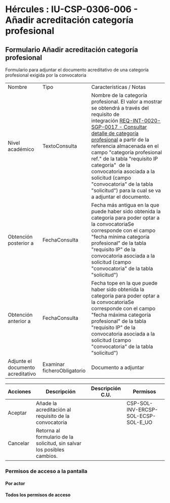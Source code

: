 # Hércules : IU\-CSP\-0306\-006 \- Añadir acreditación categoría profesional



## Formulario Añadir acreditación categoría profesional

Formulario para adjuntar el documento acreditativo de una categoría profesional exigida por la convocatoria



|  | | |
| --- | --- | --- |
| Nombre | Tipo | Características / Notas |
| Nivel académico | TextoConsulta | Nombre de la categoría profesional. El valor a mostrar se obtendrá a través del requisito de integración [REQ\-INT\-0020\-SGP\-0017 \- Consultar detalle de categoría profesional](https://confluence.um.es/confluence/pages/viewpage.action?pageId=108608461 "https://confluence.um.es/confluence/pages/viewpage.action?pageId=108608461") a partir de la referencia almacenada en el campo "categoría profesional ref." de la tabla "requisito IP categoría"  de la convocatoria asociada a la solicitud (campo "convocatoria" de la tabla "solicitud") para la cual se va a adjuntar el documento. |
| Obtención posterior a | FechaConsulta | Fecha más antigua en la que puede haber sido obtenida la categoría para poder optar a la convocatoriaSe corresponde con el campo "fecha mínima categoría profesional" de la tabla "requisito IP" de la convocatoria asociada a la solicitud (campo "convocatoria" de la tabla "solicitud") |
| Obtención anterior a | FechaConsulta | Fecha tope en la que puede haber sido obtenida la categoría para poder optar a la convocatoriaSe corresponde con el campo "fecha máxima categoría profesional" de la tabla "requisito IP" de la convocatoria asociada a la solicitud (campo "convocatoria" de la tabla "solicitud") |
| Adjunte el documento acreditativo | Examinar ficheroObligatorio | Documento a adjuntar |



| Acciones | Descripción | Descripción C.U. | Permisos |
| --- | --- | --- | --- |
| Aceptar | Añade la acreditación al requisito de la convocatoria |  | CSP\-SOL\-INV\-ERCSP\-SOL\-ECSP\-SOL\-E\_UO |
| Cancelar | Retorna al formulario de la solicitud, sin salvar los posibles cambios. |  |  |

  


### Permisos de acceso a la pantalla

#### Por actor

#### Todos los permisos de acceso

  
  
  
  
  





